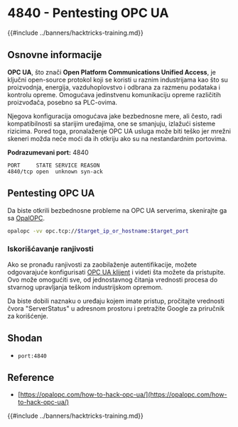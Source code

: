 # 4840 - Pentesting OPC UA

{{#include ../banners/hacktricks-training.md}}

## Osnovne informacije

**OPC UA**, što znači **Open Platform Communications Unified Access**, je ključni open-source protokol koji se koristi u raznim industrijama kao što su proizvodnja, energija, vazduhoplovstvo i odbrana za razmenu podataka i kontrolu opreme. Omogućava jedinstvenu komunikaciju opreme različitih proizvođača, posebno sa PLC-ovima.

Njegova konfiguracija omogućava jake bezbednosne mere, ali često, radi kompatibilnosti sa starijim uređajima, one se smanjuju, izlažući sisteme rizicima. Pored toga, pronalaženje OPC UA usluga može biti teško jer mrežni skeneri možda neće moći da ih otkriju ako su na nestandardnim portovima.

**Podrazumevani port:** 4840
```text
PORT     STATE SERVICE REASON
4840/tcp open  unknown syn-ack
```
## Pentesting OPC UA

Da biste otkrili bezbednosne probleme na OPC UA serverima, skenirajte ga sa [OpalOPC](https://opalopc.com/).
```bash
opalopc -vv opc.tcp://$target_ip_or_hostname:$target_port
```
### Iskorišćavanje ranjivosti

Ako se pronađu ranjivosti za zaobilaženje autentifikacije, možete odgovarajuće konfigurisati [OPC UA klijent](https://www.prosysopc.com/products/opc-ua-browser/) i videti šta možete da pristupite. Ovo može omogućiti sve, od jednostavnog čitanja vrednosti procesa do stvarnog upravljanja teškom industrijskom opremom.

Da biste dobili naznaku o uređaju kojem imate pristup, pročitajte vrednosti čvora "ServerStatus" u adresnom prostoru i pretražite Google za priručnik za korišćenje.

## Shodan

- `port:4840`

## Reference

- [https://opalopc.com/how-to-hack-opc-ua/](https://opalopc.com/how-to-hack-opc-ua/)


{{#include ../banners/hacktricks-training.md}}

